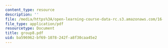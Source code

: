 ```yaml
---
content_type: resource
description: ''
file: /media/https%3A/open-learning-course-data-rc.s3.amazonaws.com/16-810-engineering-design-and-rapid-prototyping-january-iap-2005/ba596962bf691078242fa8f30caa45e2_group8.pdf
file_type: application/pdf
resourcetype: Document
title: group8.pdf
uid: ba596962-bf69-1078-242f-a8f30caa45e2
---
```

